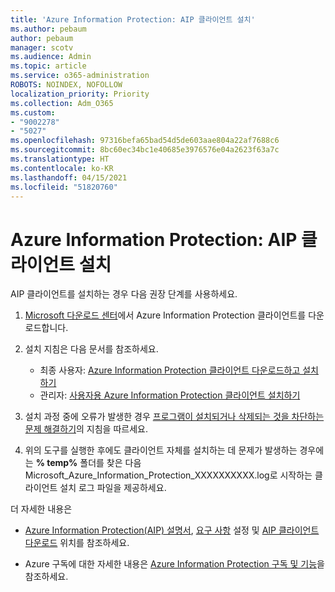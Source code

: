 ```yaml
---
title: 'Azure Information Protection: AIP 클라이언트 설치'
ms.author: pebaum
author: pebaum
manager: scotv
ms.audience: Admin
ms.topic: article
ms.service: o365-administration
ROBOTS: NOINDEX, NOFOLLOW
localization_priority: Priority
ms.collection: Adm_O365
ms.custom:
- "9002278"
- "5027"
ms.openlocfilehash: 97316befa65bad54d5de603aae804a22af7688c6
ms.sourcegitcommit: 8bc60ec34bc1e40685e3976576e04a2623f63a7c
ms.translationtype: HT
ms.contentlocale: ko-KR
ms.lasthandoff: 04/15/2021
ms.locfileid: "51820760"
---
```

# <a name="azure-information-protection-aip-client-installation"></a>Azure Information Protection: AIP 클라이언트 설치

AIP 클라이언트를 설치하는 경우 다음 권장 단계를 사용하세요.

1. [Microsoft 다운로드 센터](https://www.microsoft.com/download/details.aspx?id=53018)에서 Azure Information Protection 클라이언트를 다운로드합니다.

2. 설치 지침은 다음 문서를 참조하세요.

    - 최종 사용자: [Azure Information Protection 클라이언트 다운로드하고 설치하기](https://docs.microsoft.com/azure/information-protection/rms-client/install-client-app)
    - 관리자: [사용자용 Azure Information Protection 클라이언트 설치하기](https://docs.microsoft.com/azure/information-protection/rms-client/client-admin-guide-install)

3. 설치 과정 중에 오류가 발생한 경우 [프로그램이 설치되거나 삭제되는 것을 차단하는 문제 해결하기](https://support.microsoft.com/help/17588/windows-fix-problems-that-block-programs-being-installed-or-removed)의 지침을 따르세요.

4. 위의 도구를 실행한 후에도 클라이언트 자체를 설치하는 데 문제가 발생하는 경우에는 **% temp%** 폴더를 찾은 다음 Microsoft_Azure_Information_Protection_XXXXXXXXXX.log로 시작하는 클라이언트 설치 로그 파일을 제공하세요.

더 자세한 내용은

- [Azure Information Protection(AIP) 설명서](https://docs.microsoft.com/azure/information-protection/what-is-information-protection), [요구 사항](https://docs.microsoft.com/azure/information-protection/get-started/requirements) 설정 및 [AIP 클라이언트 다운로드](https://www.microsoft.com/download/details.aspx?id=53018) 위치를 참조하세요.

- Azure 구독에 대한 자세한 내용은 [Azure Information Protection 구독 및 기능](https://azure.microsoft.com/pricing/details/information-protection)을 참조하세요.
